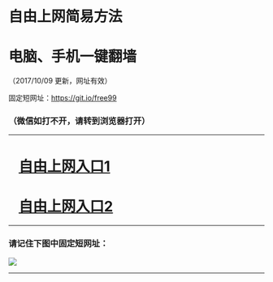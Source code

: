﻿# 自由上网简易方法

# 电脑、手机一键翻墙

（2017/10/09 更新，网址有效）

固定短网址：https://git.io/free99

### （微信如打不开，请转到浏览器打开）


***





# &nbsp;&nbsp; <a href="http://ft786717053.fwq-tz-1001.info/fwqtz01.html?t=1009001586 " target="_blank">自由上网入口1</a>
# &nbsp;&nbsp; <a href="http://ft2295016316.fwq-tz-1002.info/fwqtz02.html?t=10090012018 " target="_blank">自由上网入口2</a>
***

### 请记住下图中固定短网址：

<img src="https://s3-us-west-2.amazonaws.com/fwq-1001/yjfq-20170905okok.png" /> 


***

